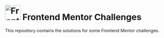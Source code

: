 # <img src="https://github.com/Linen220/frontend-mentor-challenges/assets/67699379/28b7747d-299b-4701-9385-01337dc58a55" title="Frontend Mentor" alt="Frontend Mentor" width="50" height="50"/> Frontend Mentor Challenges
This repository contains the solutions for some Frontend Mentor challenges.
